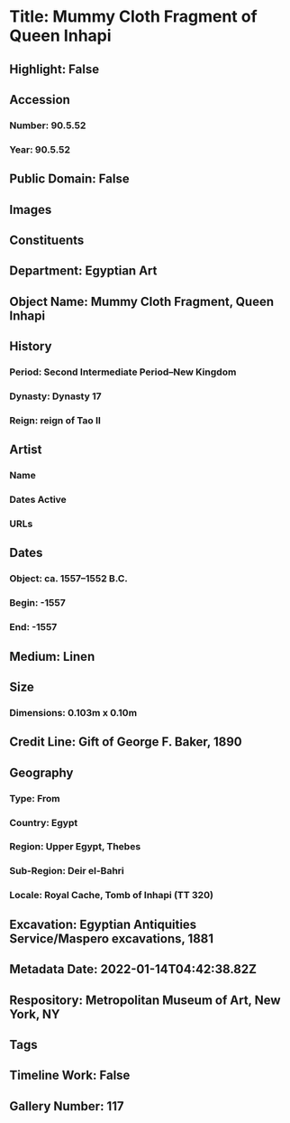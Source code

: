 # Title: Mummy Cloth Fragment of Queen Inhapi
## Highlight: False
## Accession
### Number: 90.5.52
### Year: 90.5.52
## Public Domain: False
## Images
## Constituents
## Department: Egyptian Art
## Object Name: Mummy Cloth Fragment, Queen Inhapi
## History
### Period: Second Intermediate Period–New Kingdom
### Dynasty: Dynasty 17
### Reign: reign of Tao II
## Artist
### Name
### Dates Active
### URLs
## Dates
### Object: ca. 1557–1552 B.C.
### Begin: -1557
### End: -1557
## Medium: Linen
## Size
### Dimensions: 0.103m x 0.10m
## Credit Line: Gift of George F. Baker, 1890
## Geography
### Type: From
### Country: Egypt
### Region: Upper Egypt, Thebes
### Sub-Region: Deir el-Bahri
### Locale: Royal Cache, Tomb of Inhapi (TT 320)
## Excavation: Egyptian Antiquities Service/Maspero excavations, 1881
## Metadata Date: 2022-01-14T04:42:38.82Z
## Respository: Metropolitan Museum of Art, New York, NY
## Tags
## Timeline Work: False
## Gallery Number: 117